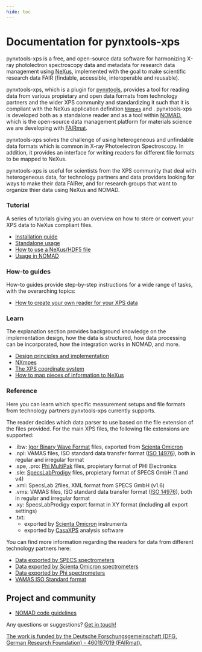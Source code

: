 ```yaml
---
hide: toc
---
```


# Documentation for pynxtools-xps

pynxtools-xps is a free, and open-source data software for harmonizing X-ray photolectron spectroscopy data and metadata for research data management using [NeXus](https://www.nexusformat.org/), implemented with the goal to make scientific research data FAIR (findable, accessible, interoperable and reusable).

pynxtools-xps, which is a plugin for [pynxtools](https://github.com/FAIRmat-NFDI/pynxtools), provides a tool for reading data from various propietary and open data formats from technology partners and the wider XPS community and standardizing it such that it is compliant with the NeXus application definition [`NXmpes`](https://fairmat-nfdi.github.io/nexus_definitions/classes/contributed_definitions/NXmpes.html) and <!--[`NXxps`](https://fairmat-nfdi.github.io/nexus_definitions/classes/contributed_definitions/NXxps.html), which is an extension of `NXmpes` -->. pynxtools-xps is developed both as a standalone reader and as a tool within [NOMAD](https://nomad-lab.eu/), which is the open-source data management platform for materials science we are developing with [FAIRmat](https://www.fairmat-nfdi.eu/fairmat/).

pynxtools-xps solves the challenge of using heterogeneous and unfindable data formats which is common in X-ray Photoelectron Spectroscopy. In addition, it provides an interface for writing readers for different file formats to be mapped to NeXus.

pynxtools-xps is useful for scientists from the XPS community that deal with heterogeneous data, for technology partners and data providers looking for ways to make their data FAIRer, and for research groups that want to organize thier data using NeXus and NOMAD.

<div markdown="block" class="home-grid">
<div markdown="block"> 

### Tutorial

A series of tutorials giving you an overview on how to store or convert your XPS data to NeXus compliant files.

- [Installation guide](tutorial/installation.md)
- [Standalone usage](tutorial/standalone.md)
- [How to use a NeXus/HDF5 file](tutorial/nexusio.md)
- [Usage in NOMAD](tutorial/nomad.md)

</div>
<div markdown="block">

### How-to guides

How-to guides provide step-by-step instructions for a wide range of tasks, with the overarching topics:

- [How to create your own reader for your XPS data](how-tos/build_a_reader.md)

</div>

<div markdown="block">

### Learn

The explanation section provides background knowledge on the implementation design, how the data is structured, how data processing can be incorporated, how the integration works in NOMAD, and more.

- [Design principles and implementation](explanation/implementation.md)
- [NXmpes](explanation/appdefs.md) <!-- - [NXmpes and NXxps](explanation/appdefs.md) -->
- [The XPS coordinate system](explanation/coordinate_system.md)
- [How to map pieces of information to NeXus](explanation/contextualization.md)
<!-- - [Data processing](explanation/data_processing.md) -->
<!-- - - [NOMAD integration](explanation/nomad_integration.md) -->

</div>
<div markdown="block">

### Reference

Here you can learn which specific measurement setups and file formats from technology partners pynxtools-xps currently supports.

The reader decides which data parser to use based on the file extension of the files provided. For the main XPS files, the following file extensions are supported:

- .ibw: [Igor Binary Wave Format](https://www.wavemetrics.com/) files, exported from [Scienta Omicron](https://scientaomicron.com/en)
- .npl: VAMAS files, ISO standard data transfer format ([ISO 14976](https://www.iso.org/standard/24269.html)), both in regular and irregular format
- .spe, .pro: [Phi MultiPak](https://www.phi.com/surface-analysis-equipment/genesis.html#software:multi-pak-data-reduction-software/) files, propietary format of PHI Electronics
- .sle: [SpecsLabProdigy](https://www.specs-group.com/nc/specs/products/detail/prodigy/) files, propietary format of SPECS GmbH (1 and v4)
- .xml: SpecsLab 2files, XML format from SPECS GmbH (v1.6)
- .vms: VAMAS files, ISO standard data transfer format ([ISO 14976](https://www.iso.org/standard/24269.html)), both in regular and irregular format
- .xy: SpecsLabProdigy export format in XY format (including all export settings)
- .txt:
    - exported by [Scienta Omicron](https://scientaomicron.com/en) instruments
    - exported by [CasaXPS](https://www.casaxps.com/) analysis software

You can find more information regarding the readers for data from different technology partners here:

- [Data exported by SPECS spectrometers](reference/specs.md)
- [Data exported by Scienta Omicron spectrometers](reference/scienta.md)
- [Data exported by Phi spectrometers](reference/phi.md)
- [VAMAS ISO Standard format](reference/vms.md)

</div>
</div>

<h2>Project and community</h2>

- [NOMAD code guidelines](https://nomad-lab.eu/prod/v1/staging/docs/reference/code_guidelines.html) 

Any questions or suggestions? [Get in touch!](https://www.fair-di.eu/fairmat/about-fairmat/team-fairmat)

[The work is funded by the Deutsche Forschungsgemeinschaft (DFG, German Research Foundation) - 460197019 (FAIRmat).](https://gepris.dfg.de/gepris/projekt/460197019?language=en)
